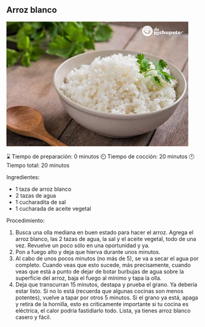 ## Arroz blanco

![Arroz blanco](../assets/arroz%20blanco.webp)

 ⌛️ Tiempo de preparación: 0 minutos
 ⏲️ Tiempo de cocción: 20 minutos
 🕐 Tiempo total: 20 minutos
 
Ingredientes:
- 1 taza de arroz blanco
- 2 tazas de agua
- 1 cucharadita de sal
- 1 cucharada de aceite vegetal

Procedimiento:
 1. Busca una olla mediana en buen estado para hacer el arroz. Agrega el arroz blanco, las 2 tazas de agua, la sal y el aceite vegetal, todo de una vez. Revuelve un poco sólo en una oportunidad y ya.
 2. Pon a fuego alto y deja que hierva durante unos minutos.
 3. Al cabo de unos pocos minutos (no más de 5), se va a secar el agua por completo. Cuando veas que esto sucede, más precisamente, cuando veas que está a punto de dejar de botar burbujas de agua sobre la superficie del arroz, baja el fuego al mínimo y tapa la olla.
 4. Deja que transcurran 15 minutos, destapa y prueba el grano. Ya debería estar listo. Si no lo está (recuerda que algunas cocinas son menos potentes), vuelve a tapar por otros 5 minutos. Si el grano ya está, apaga y retira de la hornilla, esto es críticamente importante si tu cocina es eléctrica, el calor podría fastidiarlo todo.
Lista, ya tienes arroz blanco casero y fácil.